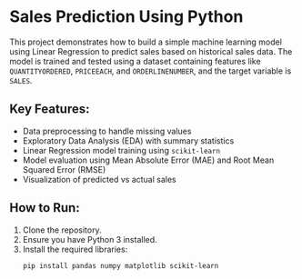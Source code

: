 # Sales Prediction Using Python

This project demonstrates how to build a simple machine learning model using Linear Regression to predict sales based on historical sales data. The model is trained and tested using a dataset containing features like `QUANTITYORDERED`, `PRICEEACH`, and `ORDERLINENUMBER`, and the target variable is `SALES`.

## Key Features:
- Data preprocessing to handle missing values
- Exploratory Data Analysis (EDA) with summary statistics
- Linear Regression model training using `scikit-learn`
- Model evaluation using Mean Absolute Error (MAE) and Root Mean Squared Error (RMSE)
- Visualization of predicted vs actual sales

## How to Run:
1. Clone the repository.
2. Ensure you have Python 3 installed.
3. Install the required libraries:
   ```bash
   pip install pandas numpy matplotlib scikit-learn
